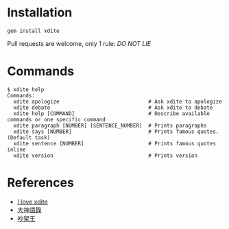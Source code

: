 Installation
============

```
gem install xdite
```

Pull requests are welcome, only 1 rule: *DO NOT LIE*

Commands
========

```
$ xdite help
Commands:
  xdite apologize                             # Ask xdite to apologize
  xdite debate                                # Ask xdite to debate
  xdite help [COMMAND]                        # Describe available commands or one specific command
  xdite paragraph [NUMBER] [SENTENCE_NUMBER]  # Prints paragraphs
  xdite says [NUMBER]                         # Prints famous quotes. (Default task)
  xdite sentence [NUMBER]                     # Prints famous quotes inline
  xdite version                               # Prints version
```

References
==========

- [I love xdite](http://xdite-joke.tumblr.com/)
- [大神語錄](http://slot.miario.com/machines/83899)
- [吵架王](http://slot.miario.com/machines/83900)
